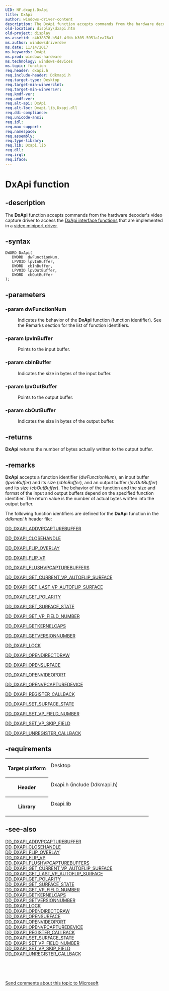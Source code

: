 ```yaml
---
UID: NF.dxapi.DxApi
title: DxApi
author: windows-driver-content
description: The DxApi function accepts commands from the hardware decoder's video capture driver to access the DxApi interface functions that are implemented in a video miniport driver.
old-location: display\dxapi.htm
old-project: display
ms.assetid: c4b38376-b54f-4fbb-b305-5951a1ea76a1
ms.author: windowsdriverdev
ms.date: 11/14/2017
ms.keywords: DxApi
ms.prod: windows-hardware
ms.technology: windows-devices
ms.topic: function
req.header: dxapi.h
req.include-header: Ddkmapi.h
req.target-type: Desktop
req.target-min-winverclnt: 
req.target-min-winversvr: 
req.kmdf-ver: 
req.umdf-ver: 
req.alt-api: DxApi
req.alt-loc: Dxapi.lib,Dxapi.dll
req.ddi-compliance: 
req.unicode-ansi: 
req.idl: 
req.max-support: 
req.namespace: 
req.assembly: 
req.type-library: 
req.lib: Dxapi.lib
req.dll: 
req.irql: 
req.iface: 
---
```


# DxApi function



## -description
<p>The <b>DxApi</b> function accepts commands from the hardware decoder's video capture driver to access the <a href="display.dxapi_functions">DxApi interface functions</a> that are implemented in a <a href="https://msdn.microsoft.com/3a540bfe-f340-4f12-acee-323b97683074">video miniport driver</a>.</p>


## -syntax

````
DWORD DxApi(
   DWORD  dwFunctionNum,
   LPVOID lpvInBuffer,
   DWORD  cbInBuffer,
   LPVOID lpvOutBuffer,
   DWORD  cbOutBuffer
);
````


## -parameters
<dl>

### -param dwFunctionNum 

<dd>
<p>Indicates the behavior of the <b>DxApi</b> function (function identifier). See the Remarks section for the list of function identifiers.</p>
</dd>

### -param lpvInBuffer 

<dd>
<p>Points to the input buffer.</p>
</dd>

### -param cbInBuffer 

<dd>
<p>Indicates the size in bytes of the input buffer.</p>
</dd>

### -param lpvOutBuffer 

<dd>
<p>Points to the output buffer.</p>
</dd>

### -param cbOutBuffer 

<dd>
<p>Indicates the size in bytes of the output buffer.</p>
</dd>
</dl>

## -returns
<p><b>DxApi</b> returns the number of bytes actually written to the output buffer.</p>

## -remarks
<p><b>DxApi</b> accepts a function identifier (<i>dwFunctionNum</i>), an input buffer (<i>lpvInBuffer</i>) and its size (<i>cbInBuffer</i>), and an output buffer (<i>lpvOutBuffer</i>) and its size (<i>cbOutBuffer</i>). The behavior of the function and the size and format of the input and output buffers depend on the specified function identifier. The return value is the number of actual bytes written into the output buffer.</p>

<p>The following function identifiers are defined for the <b>DxApi</b> function in the <i>ddkmapi.h</i> header file: </p>

<p>
<a href="display.dd_dxapi_addvpcapturebuffer">DD_DXAPI_ADDVPCAPTUREBUFFER</a>
</p>

<p>
<a href="display.dd_dxapi_closehandle">DD_DXAPI_CLOSEHANDLE</a>
</p>

<p>
<a href="display.dd_dxapi_flip_overlay">DD_DXAPI_FLIP_OVERLAY</a>
</p>

<p>
<a href="display.dd_dxapi_flip_vp">DD_DXAPI_FLIP_VP</a>
</p>

<p>
<a href="display.dd_dxapi_flushvpcapturebuffers">DD_DXAPI_FLUSHVPCAPTUREBUFFERS</a>
</p>

<p>
<a href="display.dd_dxapi_get_current_vp_autoflip_surface">DD_DXAPI_GET_CURRENT_VP_AUTOFLIP_SURFACE</a>
</p>

<p>
<a href="display.dd_dxapi_get_last_vp_autoflip_surface">DD_DXAPI_GET_LAST_VP_AUTOFLIP_SURFACE</a>
</p>

<p>
<a href="display.dd_dxapi_get_polarity">DD_DXAPI_GET_POLARITY</a>
</p>

<p>
<a href="display.dd_dxapi_get_surface_state">DD_DXAPI_GET_SURFACE_STATE</a>
</p>

<p>
<a href="display.dd_dxapi_get_vp_field_number">DD_DXAPI_GET_VP_FIELD_NUMBER</a>
</p>

<p>
<a href="display.dd_dxapi_getkernelcaps">DD_DXAPI_GETKERNELCAPS</a>
</p>

<p>
<a href="display.dd_dxapi_getversionnumber">DD_DXAPI_GETVERSIONNUMBER</a>
</p>

<p>
<a href="display.dd_dxapi_lock">DD_DXAPI_LOCK</a>
</p>

<p>
<a href="display.dd_dxapi_opendirectdraw">DD_DXAPI_OPENDIRECTDRAW</a>
</p>

<p>
<a href="display.dd_dxapi_opensurface">DD_DXAPI_OPENSURFACE</a>
</p>

<p>
<a href="display.dd_dxapi_openvideoport">DD_DXAPI_OPENVIDEOPORT</a>
</p>

<p>
<a href="display.dd_dxapi_openvpcapturedevice">DD_DXAPI_OPENVPCAPTUREDEVICE</a>
</p>

<p>
<a href="display.dd_dxapi_register_callback">DD_DXAPI_REGISTER_CALLBACK</a>
</p>

<p>
<a href="display.dd_dxapi_set_surface_state">DD_DXAPI_SET_SURFACE_STATE</a>
</p>

<p>
<a href="display.dd_dxapi_set_vp_field_number">DD_DXAPI_SET_VP_FIELD_NUMBER</a>
</p>

<p>
<a href="display.dd_dxapi_set_vp_skip_field">DD_DXAPI_SET_VP_SKIP_FIELD</a>
</p>

<p>
<a href="display.dd_dxapi_unregister_callback">DD_DXAPI_UNREGISTER_CALLBACK</a>
</p>

## -requirements
<table>
<tr>
<th width="30%">
<p>Target platform</p>
</th>
<td width="70%">
<dl>
<dt>Desktop</dt>
</dl>
</td>
</tr>
<tr>
<th width="30%">
<p>Header</p>
</th>
<td width="70%">
<dl>
<dt>Dxapi.h (include Ddkmapi.h)</dt>
</dl>
</td>
</tr>
<tr>
<th width="30%">
<p>Library</p>
</th>
<td width="70%">
<dl>
<dt>Dxapi.lib</dt>
</dl>
</td>
</tr>
</table>

## -see-also
<dl>
<dt>
<a href="display.dd_dxapi_addvpcapturebuffer">DD_DXAPI_ADDVPCAPTUREBUFFER</a>
</dt>
<dt>
<a href="display.dd_dxapi_closehandle">DD_DXAPI_CLOSEHANDLE</a>
</dt>
<dt>
<a href="display.dd_dxapi_flip_overlay">DD_DXAPI_FLIP_OVERLAY</a>
</dt>
<dt>
<a href="display.dd_dxapi_flip_vp">DD_DXAPI_FLIP_VP</a>
</dt>
<dt>
<a href="display.dd_dxapi_flushvpcapturebuffers">DD_DXAPI_FLUSHVPCAPTUREBUFFERS</a>
</dt>
<dt>
<a href="display.dd_dxapi_get_current_vp_autoflip_surface">DD_DXAPI_GET_CURRENT_VP_AUTOFLIP_SURFACE</a>
</dt>
<dt>
<a href="display.dd_dxapi_get_last_vp_autoflip_surface">DD_DXAPI_GET_LAST_VP_AUTOFLIP_SURFACE</a>
</dt>
<dt>
<a href="display.dd_dxapi_get_polarity">DD_DXAPI_GET_POLARITY</a>
</dt>
<dt>
<a href="display.dd_dxapi_get_surface_state">DD_DXAPI_GET_SURFACE_STATE</a>
</dt>
<dt>
<a href="display.dd_dxapi_get_vp_field_number">DD_DXAPI_GET_VP_FIELD_NUMBER</a>
</dt>
<dt>
<a href="display.dd_dxapi_getkernelcaps">DD_DXAPI_GETKERNELCAPS</a>
</dt>
<dt>
<a href="display.dd_dxapi_getversionnumber">DD_DXAPI_GETVERSIONNUMBER</a>
</dt>
<dt>
<a href="display.dd_dxapi_lock">DD_DXAPI_LOCK</a>
</dt>
<dt>
<a href="display.dd_dxapi_opendirectdraw">DD_DXAPI_OPENDIRECTDRAW</a>
</dt>
<dt>
<a href="display.dd_dxapi_opensurface">DD_DXAPI_OPENSURFACE</a>
</dt>
<dt>
<a href="display.dd_dxapi_openvideoport">DD_DXAPI_OPENVIDEOPORT</a>
</dt>
<dt>
<a href="display.dd_dxapi_openvpcapturedevice">DD_DXAPI_OPENVPCAPTUREDEVICE</a>
</dt>
<dt>
<a href="display.dd_dxapi_register_callback">DD_DXAPI_REGISTER_CALLBACK</a>
</dt>
<dt>
<a href="display.dd_dxapi_set_surface_state">DD_DXAPI_SET_SURFACE_STATE</a>
</dt>
<dt>
<a href="display.dd_dxapi_set_vp_field_number">DD_DXAPI_SET_VP_FIELD_NUMBER</a>
</dt>
<dt>
<a href="display.dd_dxapi_set_vp_skip_field">DD_DXAPI_SET_VP_SKIP_FIELD</a>
</dt>
<dt>
<a href="display.dd_dxapi_unregister_callback">DD_DXAPI_UNREGISTER_CALLBACK</a>
</dt>
</dl>
<p> </p>
<p> </p>
<p><a href="mailto:wsddocfb@microsoft.com?subject=Documentation%20feedback [display\display]:%20DxApi function%20 RELEASE:%20(11/14/2017)&amp;body=%0A%0APRIVACY STATEMENT%0A%0AWe use your feedback to improve the documentation. We don't use your email address for any other purpose, and we'll remove your email address from our system after the issue that you're reporting is fixed. While we're working to fix this issue, we might send you an email message to ask for more info. Later, we might also send you an email message to let you know that we've addressed your feedback.%0A%0AFor more info about Microsoft's privacy policy, see http://privacy.microsoft.com/en-us/default.aspx." title="Send comments about this topic to Microsoft">Send comments about this topic to Microsoft</a></p>
